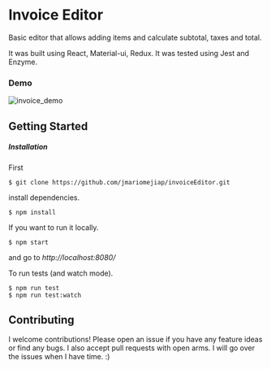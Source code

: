 # Invoice Editor

Basic editor that allows adding items and calculate subtotal, taxes and total. 

It was built using React, Material-ui, Redux. It was tested using Jest and Enzyme.

### Demo
![invoice_demo](https://user-images.githubusercontent.com/22829270/40701224-00bdc7c2-6392-11e8-85e2-2209d46fc69c.gif)


## Getting Started

##### Installation


First
```
$ git clone https://github.com/jmariomejiap/invoiceEditor.git
```

install dependencies.
```
$ npm install 
```

If you want to run it locally.

```
$ npm start
```

and go to *http://localhost:8080/*

To run tests (and watch mode).

```
$ npm run test
$ npm run test:watch
```

## Contributing
I welcome contributions! Please open an issue if you have any feature ideas or find any bugs. I also accept pull requests with open arms. I will go over the issues when I have time. :)
